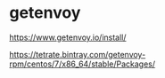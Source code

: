 
# getenvoy

https://www.getenvoy.io/install/

https://tetrate.bintray.com/getenvoy-rpm/centos/7/x86_64/stable/Packages/